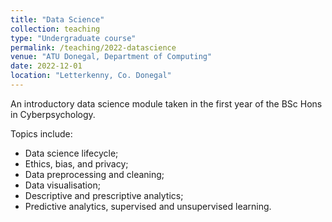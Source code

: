 ```yaml
---
title: "Data Science"
collection: teaching
type: "Undergraduate course"
permalink: /teaching/2022-datascience
venue: "ATU Donegal, Department of Computing"
date: 2022-12-01
location: "Letterkenny, Co. Donegal"
---
```


An introductory data science module taken in the first year of the BSc Hons in Cyberpsychology. 

Topics include: 
 - Data science lifecycle;
 - Ethics, bias, and privacy;
 - Data preprocessing and cleaning;
 - Data visualisation;
 - Descriptive and prescriptive analytics;
 - Predictive analytics, supervised and unsupervised learning.
